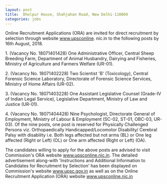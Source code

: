 ```yaml
---
layout: post
title:  Dholpur House, Shahjahan Road, New Delhi-110069
categories: jobs
---
```


Online Recruitment Applications (ORA) are invited for direct recruitment by selection through website www.upsconline. nic.in to the following posts by 16th August, 2018. 

1\. (Vacancy No. 18071401428) One Administrative Officer, Central Sheep Breeding Farm, Department of Animal Husbandry, Dairying and Fisheries, Ministry of Agriculture and Farmers Welfare (UR-01).


2\. (Vacancy No. 18071402228) Two Scientist 'B' (Toxicology), Central Forensic Science Laboratory, Directorate of Forensic Science Services, Ministry of Home Affairs (UR-02). 


3\. (Vacancy No. 18071403228) One Assistant Legislative Counsel (Grade-IV of Indian Legal Service), Legislative Department, Ministry of Law and Justice (UR-01). 


4\. (Vacancy No. 18071404428) Nine Psychologist, Directorate General of Employment, Ministry of Labour & Employment (SC-02, ST-01, OBC-03, UR-03). Of the nine posts, one post is reserved for Physically Challenged Persons viz. Orthopaedically Handicapped/Locomotor Disability/ Cerebral Palsy with disability i.e. Both legs affected but not arms (BL) or One leg affected (Right or Left) (OL) or One arm affected (Right or Left) (OA). 


The candidates willing to apply for the above posts are advised to visit Commission's ORA website www.upsconline.nic.in. The detailed advertisement along-with 'Instructions and Additional Information to Candidates for Recruitment by Selection' has been displayed on Commission's website www.upsc.gov.in as well as on the Online Recruitment Application (ORA) website www.upsconline.nic.in
